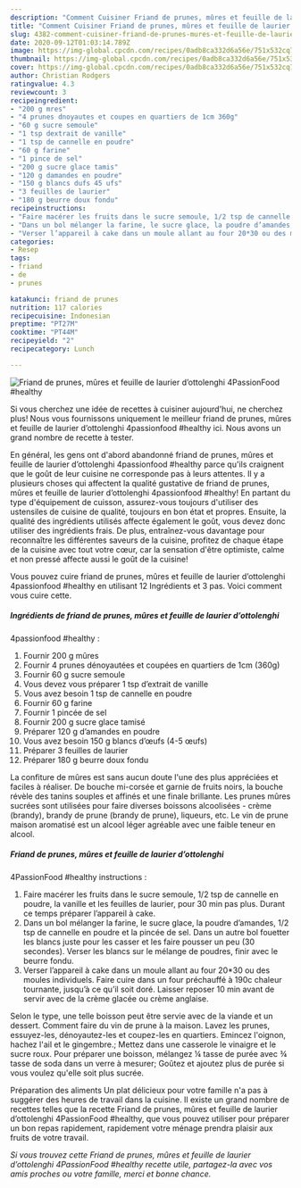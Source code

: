 ```yaml
---
description: "Comment Cuisiner Friand de prunes, mûres et feuille de laurier d’ottolenghi 4PassionFood #healthy"
title: "Comment Cuisiner Friand de prunes, mûres et feuille de laurier d’ottolenghi 4PassionFood #healthy"
slug: 4382-comment-cuisiner-friand-de-prunes-mures-et-feuille-de-laurier-dottolenghi-4passionfood-healthy
date: 2020-09-12T01:03:14.789Z
image: https://img-global.cpcdn.com/recipes/0adb8ca332d6a56e/751x532cq70/friand-de-prunes-mures-et-feuille-de-laurier-dottolenghi-4passionfood-healthy-photo-principale-de-la-recette.jpg
thumbnail: https://img-global.cpcdn.com/recipes/0adb8ca332d6a56e/751x532cq70/friand-de-prunes-mures-et-feuille-de-laurier-dottolenghi-4passionfood-healthy-photo-principale-de-la-recette.jpg
cover: https://img-global.cpcdn.com/recipes/0adb8ca332d6a56e/751x532cq70/friand-de-prunes-mures-et-feuille-de-laurier-dottolenghi-4passionfood-healthy-photo-principale-de-la-recette.jpg
author: Christian Rodgers
ratingvalue: 4.3
reviewcount: 3
recipeingredient:
- "200 g mres"
- "4 prunes dnoyautes et coupes en quartiers de 1cm 360g"
- "60 g sucre semoule"
- "1 tsp dextrait de vanille"
- "1 tsp de cannelle en poudre"
- "60 g farine"
- "1 pince de sel"
- "200 g sucre glace tamis"
- "120 g damandes en poudre"
- "150 g blancs dufs 45 ufs"
- "3 feuilles de laurier"
- "180 g beurre doux fondu"
recipeinstructions:
- "Faire macérer les fruits dans le sucre semoule, 1/2 tsp de cannelle en poudre, la vanille et les feuilles de laurier, pour 30 min pas plus. Durant ce temps préparer l’appareil à cake."
- "Dans un bol mélanger la farine, le sucre glace, la poudre d’amandes, 1/2 tsp de cannelle en poudre et la pincée de sel. Dans un autre bol fouetter les blancs juste pour les casser et les faire pousser un peu (30 secondes). Verser les blancs sur le mélange de poudres, finir avec le beurre fondu."
- "Verser l’appareil à cake dans un moule allant au four 20*30 ou des moules individuels. Faire cuire dans un four préchauffé à 190c chaleur tournante, jusqu’à ce qu’il soit doré. Laisser reposer 10 min avant de servir avec de la crème glacée ou crème anglaise."
categories:
- Resep
tags:
- friand
- de
- prunes

katakunci: friand de prunes 
nutrition: 117 calories
recipecuisine: Indonesian
preptime: "PT27M"
cooktime: "PT44M"
recipeyield: "2"
recipecategory: Lunch

---
```



![Friand de prunes, mûres et feuille de laurier d’ottolenghi
4PassionFood #healthy](https://img-global.cpcdn.com/recipes/0adb8ca332d6a56e/751x532cq70/friand-de-prunes-mures-et-feuille-de-laurier-dottolenghi-4passionfood-healthy-photo-principale-de-la-recette.jpg)

Si vous cherchez une idée de recettes à cuisiner aujourd'hui, ne cherchez plus! Nous vous fournissons uniquement le meilleur friand de prunes, mûres et feuille de laurier d’ottolenghi
4passionfood #healthy ici. Nous avons un grand nombre de recette à tester.

En général, les gens ont d'abord abandonné friand de prunes, mûres et feuille de laurier d’ottolenghi
4passionfood #healthy parce qu'ils craignent que le goût de leur cuisine ne corresponde pas à leurs attentes. Il y a plusieurs choses qui affectent la qualité gustative de friand de prunes, mûres et feuille de laurier d’ottolenghi
4passionfood #healthy! En partant du type d'équipement de cuisson, assurez-vous toujours d'utiliser des ustensiles de cuisine de qualité, toujours en bon état et propres. Ensuite, la qualité des ingrédients utilisés affecte également le goût, vous devez donc utiliser des ingrédients frais. De plus, entraînez-vous davantage pour reconnaître les différentes saveurs de la cuisine, profitez de chaque étape de la cuisine avec tout votre cœur, car la sensation d'être optimiste, calme et non pressé affecte aussi le goût de la cuisine!

<!--inarticleads1-->

Vous pouvez cuire friand de prunes, mûres et feuille de laurier d’ottolenghi
4passionfood #healthy en utilisant 12 Ingrédients et 3 pas. Voici comment vous cuire cette.

##### Ingrédients de friand de prunes, mûres et feuille de laurier d’ottolenghi
4passionfood #healthy :

1. Fournir 200 g mûres
1. Fournir 4 prunes dénoyautées et coupées en quartiers de 1cm (360g)
1. Fournir 60 g sucre semoule
1. Vous devez vous préparer 1 tsp d’extrait de vanille
1. Vous avez besoin 1 tsp de cannelle en poudre
1. Fournir 60 g farine
1. Fournir 1 pincée de sel
1. Fournir 200 g sucre glace tamisé
1. Préparer 120 g d’amandes en poudre
1. Vous avez besoin 150 g blancs d’œufs (4-5 œufs)
1. Préparer 3 feuilles de laurier
1. Préparer 180 g beurre doux fondu


La confiture de mûres est sans aucun doute l&#39;une des plus appréciées et faciles à réaliser. De bouche mi-corsée et garnie de fruits noirs, la bouche révèle des tanins souples et affinés et une finale brillante. Les prunes mûres sucrées sont utilisées pour faire diverses boissons alcoolisées - crème (brandy), brandy de prune (brandy de prune), liqueurs, etc. Le vin de prune maison aromatisé est un alcool léger agréable avec une faible teneur en alcool. 

<!--inarticleads2-->

##### Friand de prunes, mûres et feuille de laurier d’ottolenghi
4PassionFood #healthy instructions :

1. Faire macérer les fruits dans le sucre semoule, 1/2 tsp de cannelle en poudre, la vanille et les feuilles de laurier, pour 30 min pas plus. Durant ce temps préparer l’appareil à cake.
1. Dans un bol mélanger la farine, le sucre glace, la poudre d’amandes, 1/2 tsp de cannelle en poudre et la pincée de sel. Dans un autre bol fouetter les blancs juste pour les casser et les faire pousser un peu (30 secondes). Verser les blancs sur le mélange de poudres, finir avec le beurre fondu.
1. Verser l’appareil à cake dans un moule allant au four 20*30 ou des moules individuels. Faire cuire dans un four préchauffé à 190c chaleur tournante, jusqu’à ce qu’il soit doré. Laisser reposer 10 min avant de servir avec de la crème glacée ou crème anglaise.


Selon le type, une telle boisson peut être servie avec de la viande et un dessert. Comment faire du vin de prune à la maison. Lavez les prunes, essuyez-les, dénoyautez-les et coupez-les en quartiers. Emincez l&#39;oignon, hachez l&#39;ail et le gingembre.; Mettez dans une casserole le vinaigre et le sucre roux. Pour préparer une boisson, mélangez ¼ tasse de purée avec ¾ tasse de soda dans un verre à mesurer; Goûtez et ajoutez plus de purée si vous voulez qu&#39;elle soit plus sucrée. 

<!--inarticleads1-->

<p>
Préparation des aliments Un plat délicieux pour votre famille n'a pas à suggérer des heures de travail dans la cuisine. Il existe un grand nombre de recettes telles que la recette Friand de prunes, mûres et feuille de laurier d’ottolenghi
4PassionFood #healthy, que vous pouvez utiliser pour préparer un bon repas rapidement, rapidement votre ménage prendra plaisir aux fruits de votre travail.
</p>

<p>
<i>Si vous trouvez cette Friand de prunes, mûres et feuille de laurier d’ottolenghi
4PassionFood #healthy recette utile, partagez-la avec vos amis proches ou votre famille, merci et bonne chance.</i>
</p>
